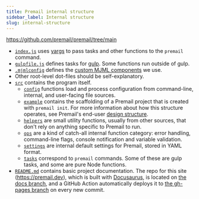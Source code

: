```yaml
---
title: Premail internal structure
sidebar_label: Internal structure
slug: internal-structure
---
```


<https://github.com/premail/premail/tree/main>

- [`index.js`](https://github.com/premail/premail/blob/main/index.js) uses
  [yargs](https://yargs.js.org) to pass tasks and other functions to the
  `premail` command.
- [`gulpfile.js`](https://github.com/premail/premail/blob/main/gulpfile.js)
  defines tasks for [gulp](https://gulpjs.com/). Some functions run outside of
  gulp.
- [`.mjmlconfig`](https://github.com/premail/premail/blob/main/.mjmlconfig)
  defines the [custom MJML components](/docs/components/summary/) we use.
- Other root-level dot-files should be self-explanatory.
- [`src`](https://github.com/premail/premail/blob/main/src) contains the
  program itself.
  - [`config`](https://github.com/premail/premail/blob/main/src/config)
    functions load and process configuration from command-line, internal, and
    user-facing file sources.
  - [`example`](https://github.com/premail/premail/blob/main/src/example)
    contains the scaffolding of a Premail project that is created with
    `premail init`. For more information about how this structure operates, see
    Premail's end-user
    [design structure](/docs/overview/usage/explore-design-structure/).
  - [`helpers`](https://github.com/premail/premail/blob/main/src/helpers) are
    small utility functions, usually from other sources, that don't rely on
    anything specific to Premail to run.
  - [`ops`](https://github.com/premail/premail/blob/main/src/ops) are a kind
    of catch-all internal function category: error handling, command-line flags,
    console notification and variable validation.
  - [`settings`](https://github.com/premail/premail/blob/main/src/settings)
    are internal default settings for Premail, stored in YAML format.
  - [`tasks`](https://github.com/premail/premail/blob/main/src/tasks)
    correspond to `premail` commands. Some of these are gulp tasks, and some are
    pure Node functions.
- [`README.md`](https://github.com/premail/premail/blob/main/README.md)
  contains basic project documentation. The repo for this site
  (https://premail.dev), which is built with
  [Docusaurus](https://docusaurus.io/), is located on
  [the docs branch](https://github.com/premail/premail/tree/docs), and a GitHub
  Action automatically deploys it to
  [the gh-pages branch](https://github.com/premail/premail/tree/gh-pages) on
  every new commit.
